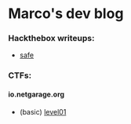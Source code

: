 # Marco's dev blog
### Hackthebox writeups:
- [safe](marcosi1214.github.io/htb/safe)

### CTFs:
#### io.netgarage.org
- (basic) [level01](marcosi1214.github.io/ctf/io.netgarage.org/basic/level1.md)
